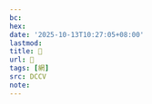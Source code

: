 ```yaml
---
bc:
hex:
date: '2025-10-13T10:27:05+08:00'
lastmod:
title: 􁈻
url: 􁈻
tags: [網]
src: DCCV
note:
---
```

